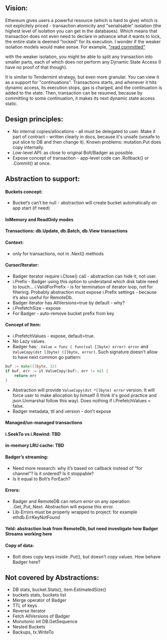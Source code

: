 ## Vision: 

Ethereum gives users a powerful resource (which is hard to give) which is not explicitely priced - 
transaction atomicity and "serialisable" isolation (the highest level of isolation you can get in the databases). 
Which means that transaction does not even need to declare in advance what it wants to lock, the entire 
state is deemed "locked" for its execution. I wonder if the weaker isolation models would make sense. 
For example, ["read committed"](https://en.wikipedia.org/wiki/Isolation_(database_systems)#Read_committed)

with the weaker isolation, you might be able to split any transaction into smaller parts, each of which 
does not perform any Dynamic State Access (I have no proof of that though).

It is similar to Tendermint strategy, but even more granular. You can view it as a support for "continuations". 
Transactions starts, and whenever it hits dynamic access, its execution stops, gas is charged, and the continuation 
is added to the state. Then, transaction can be resumed, because by committing to some continuation, it makes its 
next dynamic state access static.

## Design principles:
- No internal copies/allocations - all must be delegated to user. 
Make it part of contract - written clearly in docs, because it's unsafe (unsafe to put slice to DB and then change it). 
Known problems: mutation.Put does copy internally. 
- Low-level API: as close to original Bolt/Badger as possible.
- Expose concept of transaction - app-level code can .Rollback() or .Commit() at once. 
  


## Abstraction to support: 

#### Buckets concept:
- Bucket’s can’t be null - abstraction will create bucket automatically on app start (if need)

#### InMemory and ReadOnly modes 

#### Transactions: db.Update, db.Batch, db.View transactions

#### Context:
- only for transactions, not in .Next() methods

#### Cursor/Iterator: 
- Badger iterator require i.Close() call - abstraction can hide it, not user. 
- i.Prefix - Badger using this option to understand which disk table need to touch… i.ValidForPrefix - is for 
termination of iterator loop, not for filtering. Probably abstraction must expose i.Prefix settings - because it’s 
also useful for RemoteDb. 
- Badger iterator has AllVersions=true by default - why?
- i.PrefetchSize - expose
- For Badger - auto-remove bucket prefix from key

#### Concept of Item:
- i.PrefetchValues - expose, default=true. 
- No Lazy values. 
- Badger has: `.Value = func ( func(val []byte) error) error` and `ValueCopy(dst []byte) ([]byte, error)`. Such 
signature doesn't allow to have next common go pattern: 
```go
buf := make([]byte, 32)
if buf, err := it.ValueCopy(buf); err != nil {
    return err
}
```
- Abstraction will provide `ValueCopy(dst *[]byte) error` version. 
It will force user to make allocation by himself (I think it's good practice and json.Unmarshal follow this way). 
Does nothing if i.PrefetchValues = false.
- Badger metadata, ttl and version - don’t expose

#### Managed/un-managed transactions  
#### i.SeekTo vs i.Rewind: TBD
#### in-memory LRU cache: TBD
#### Badger’s streaming:
-  Need more research: why it’s based on callback instead of  “for channel”? Is it ordered? Is it stoppable? 
- Is it equal to Bolt’s ForEach?
#### Errors:
- Badger and RemoteDB can return error on any operation: .Get,.Put,.Next. Abstraction will expose this error. 
-  Lib-Errors must be properly wrapped to project: for example ethdb.ErrKeyNotFound
#### Yeld: abstraction leak from RemoteDb, but need investigate how Badger Streams working here

#### Copy of data: 
- Bolt does copy keys inside .Put(), but doesn't copy values. How behave Badger here? 

## Not covered by Abstractions:
- DB stats, bucket.Stats(), item.EstimatedSize()
- buckets stats, buckets list
- Merge operator of Badger 
- TTL of keys
- Reverse Iterator
- Fetch AllVersions of Badger
- Monotonic int DB.GetSequence 
- Nested Buckets
- Backups, tx.WriteTo